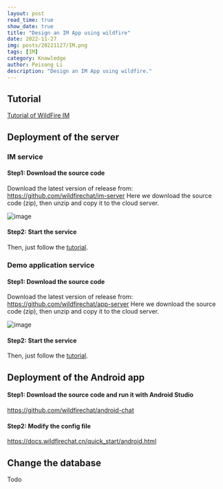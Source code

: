 ```yaml
---
layout: post
read_time: true
show_date: true
title: "Design an IM App using wildfire"
date: 2022-11-27
img: posts/20221127/IM.png
tags: [IM]
category: Knowledge
author: Peisong Li
description: "Design an IM App using wildfire."
---
```

## Tutorial
[Tutorial of WildFire IM](https://docs.wildfirechat.cn/)

## Deployment of the server
### IM service
#### Step1: Download the source code
Download the latest version of release from:
https://github.com/wildfirechat/im-server
Here we download the source code (zip), then unzip and copy it to the cloud server.

![image](https://github.com/peisong0109/peisong0109.github.io/blob/gh-pages/assets/img/posts/20221127/step1-1.png)

#### Step2: Start the service
Then, just follow the [tutorial](https://docs.wildfirechat.cn/quick_start/server.html).


### Demo application service
#### Step1: Download the source code
Download the latest version of release from:
https://github.com/wildfirechat/app-server
Here we download the source code (zip), then unzip and copy it to the cloud server.

![image](https://github.com/peisong0109/peisong0109.github.io/blob/gh-pages/assets/img/posts/20221127/step2-1.png)

#### Step2: Start the service
Then, just follow the [tutorial](https://docs.wildfirechat.cn/quick_start/server.html).

## Deployment of the Android app
#### Step1:  Download the source code and run it with Android Studio
https://github.com/wildfirechat/android-chat

#### Step2: Modify the config file
  https://docs.wildfirechat.cn/quick_start/android.html

## Change the database
Todo

